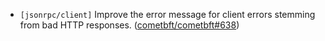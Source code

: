 - `[jsonrpc/client]` Improve the error message for client errors stemming from
  bad HTTP responses.
  ([cometbft/cometbft\#638](https://github.com/KYVENetwork/celestia-core/pull/638))
